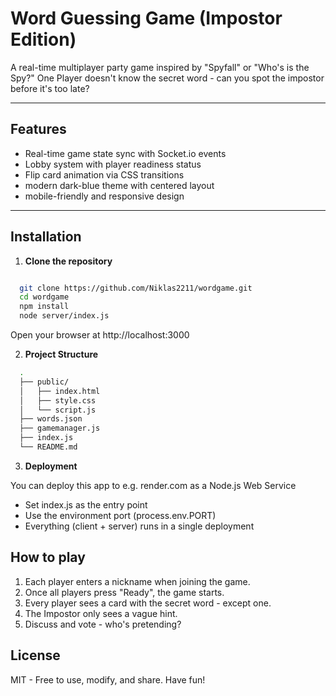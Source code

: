 # Word Guessing Game (Impostor Edition)

A real-time multiplayer party game inspired by "Spyfall" or "Who's is the Spy?" One Player doesn't know the secret word - can you spot the impostor before it's too late?

---

## Features

- Real-time game state sync with Socket.io events
- Lobby system with player readiness status
- Flip card animation via CSS transitions
- modern dark-blue theme with centered layout
- mobile-friendly and responsive design

---

## Installation



1. **Clone the repository**

```bash

  git clone https://github.com/Niklas2211/wordgame.git
  cd wordgame
  npm install
  node server/index.js

```

  Open your browser at http://localhost:3000

2. **Project Structure**

```bash
  .
  ├── public/
  │   ├── index.html
  │   ├── style.css
  │   └── script.js
  ├── words.json
  ├── gamemanager.js
  ├── index.js
  └── README.md
```

3. **Deployment**

  You can deploy this app to e.g. render.com as a Node.js Web Service
  - Set index.js as the entry point
  - Use the environment port (process.env.PORT)
  - Everything (client + server) runs in a single deployment



## How to play

1. Each player enters a nickname when joining the game.
2. Once all players press "Ready", the game starts.
3. Every player sees a card with the secret word - except one.
4. The Impostor only sees a vague hint.
5. Discuss and vote - who's pretending?

## License

MIT - Free to use, modify, and share. Have fun!
